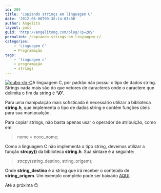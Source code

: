 ```yaml
---
id: 289
title: 'Copiando strings em linguagem C'
date: '2012-06-06T00:38:14-03:00'
author: Angelito
layout: post
guid: 'http://angelitomg.com/blog/?p=289'
permalink: /copiando-strings-em-linguagem-c/
categories:
    - 'Linguagem C'
    - Programação
tags:
    - 'linguagem c'
    - programação
    - strings
---
```


[![](http://angelitomg.github.io/wp-content/uploads/2012/06/cubo-do-C.jpg "cubo-do-C")](http://angelitomg.github.io/wp-content/uploads/2012/06/cubo-do-C.jpg)A linguagem C, por padrão não possui o tipo de dados string. Strings nada mais são do que vetores de caracteres onde o caractere que delimita o fim da string é **‘\\0’**.

Para uma manipulação mais sofisticada é necessário utilizar a biblioteca **string.h**, que implementa o tipo de dados string e contém funções úteis para sua manipualção.

Para copiar strings, não basta apenas usar o operador de atribuição, como em:

> nome = novo\_nome;

Como a linguagem C não implementa o tipo string, devemos utilizar a função **strcpy()** da biblioteca **string.h**. Sua sintaxe é a seguinte:

> strcpy(string\_destino, string\_origem);

Onde **string\_destino** é a string que irá receber o conteúdo de **string\_origem**. Um exemplo completo pode ser baixado [AQUI](https://angelitomg.github.io/downloads/copiar_string.c).

Até a próxima 😉